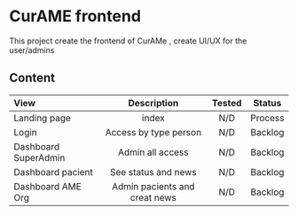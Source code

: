 # CurAME frontend

This project create the frontend of CurAMe , create UI/UX for the user/admins

## Content

| View | Description | Tested | Status |
| :---- | :-----------: | :------: | :------: |
| Landing page | index | N/D | Process |
| Login | Access by type person | N/D | Backlog |
| Dashboard SuperAdmin | Admin all access | N/D | Backlog |
| Dashboard pacient | See status and news | N/D | Backlog |
| Dashboard AME Org | Admin pacients and creat news | N/D | Backlog |
